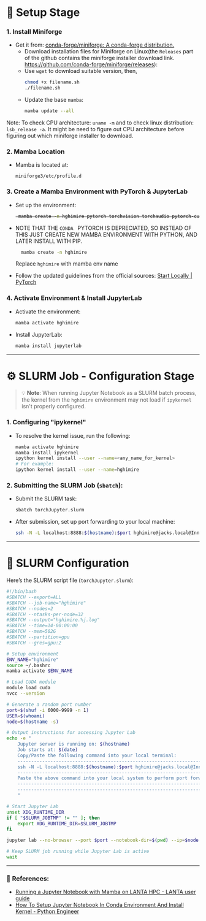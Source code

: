 
# 🚀 Setup Stage 

### 1. Install Miniforge
- Get it from: [conda-forge/miniforge: A conda-forge distribution.](https://github.com/conda-forge/miniforge)
    - Download installation files for Miniforge on Linux(the `Releases` part of the github contains the miniforge installer download link. https://github.com/conda-forge/miniforge/releases):
    - Use `wget` to download suitable version, then,
      ```bash
      chmod +x filename.sh
      ./filename.sh
      ```
    - Update the base `mamba`:
      ```bash
      mamba update --all
      ```

Note: To check CPU architecture: `uname -m` and to check linux distribution: `lsb_release -a`. It might be need to figure out CPU architecture before figuring out which miniforge installer to download.
      
### 2. Mamba Location
- Mamba is located at:
  ```
  miniforge3/etc/profile.d
  ```

### 3. Create a Mamba Environment with PyTorch & JupyterLab
- Set up the environment:
  <del>
  ```bash
   mamba create -n hghimire pytorch torchvision torchaudio pytorch-cuda=11.8 jupyterlab -c pytorch -c nvidia 
  ```
</del>

- NOTE THAT THE `CONDA ` PYTORCH IS DEPRECIATED, SO INSTEAD OF THIS JUST CREATE NEW MAMBA ENVIRONMENT WITH PYTHON, AND LATER INSTALL WITH PIP.


  ```bash
    mamba create -n hghimire
  ```

  Replace `hghimire` with mamba env name
- Follow the updated guidelines from the official sources:
  [Start Locally | PyTorch](https://pytorch.org/get-started/locally/)

### 4. Activate Environment & Install JupyterLab
- Activate the environment:
  ```bash
  mamba activate hghimire
  ```
- Install JupyterLab:
  ```bash
  mamba install jupyterlab
  ```

---

# ⚙️ SLURM Job - Configuration Stage 

> 💡 **Note**: When running Jupyter Notebook as a SLURM batch process, the kernel from the `hghimire` environment may not load if `ipykernel` isn't properly configured.

### 1. Configuring "ipykernel"
- To resolve the kernel issue, run the following:
  ```bash
  mamba activate hghimire
  mamba install ipykernel
  ipython kernel install --user --name=<any_name_for_kernel>
  # For example:
  ipython kernel install --user --name=hghimire
  ```

### 2. Submitting the SLURM Job (`sbatch`):
- Submit the SLURM task:
  ```bash
  sbatch torchJupyter.slurm
  ```
- After submission, set up port forwarding to your local machine:
  ```bash
  ssh -N -L localhost:8888:$(hostname):$port hghimire@jacks.local@Innovator.sdstate.edu
  ```

---

# 🔧 SLURM Configuration 

Here’s the SLURM script file (`torchJupyter.slurm`):

```bash
#!/bin/bash
#SBATCH --export=ALL
#SBATCH --job-name="hghimire"
#SBATCH --nodes=2
#SBATCH --ntasks-per-node=32
#SBATCH --output="hghimire.%j.log"
#SBATCH --time=14-00:00:00
#SBATCH --mem=502G
#SBATCH --partition=gpu
#SBATCH --gres=gpu:2

# Setup environment
ENV_NAME="hghimire"
source ~/.bashrc
mamba activate $ENV_NAME

# Load CUDA module
module load cuda
nvcc --version

# Generate a random port number
port=$(shuf -i 6000-9999 -n 1)
USER=$(whoami)
node=$(hostname -s)

# Output instructions for accessing Jupyter Lab
echo -e "
    Jupyter server is running on: $(hostname)
    Job starts at: $(date)
    Copy/Paste the following command into your local terminal:
    --------------------------------------------------------------------
    ssh -N -L localhost:8888:$(hostname):$port hghimire@jacks.local@Innovator.sdstate.edu
    --------------------------------------------------------------------
    Paste the above command into your local system to perform port forwarding.
    --------------------------------------------------------------------
    --------------------------------------------------------------------
    "

# Start Jupyter Lab
unset XDG_RUNTIME_DIR
if [ "$SLURM_JOBTMP" != "" ]; then
    export XDG_RUNTIME_DIR=$SLURM_JOBTMP
fi

jupyter lab --no-browser --port $port --notebook-dir=$(pwd) --ip=$node --NotebookApp.token='' --NotebookApp.password=''

# Keep SLURM job running while Jupyter Lab is active
wait
```

---

### 🔗 **References**:
- [Running a Jupyter Notebook with Mamba on LANTA HPC - LANTA user guide](https://confluence.atlassian.net)
- [How To Setup Jupyter Notebook In Conda Environment And Install Kernel - Python Engineer](https://python-engineer.com)
